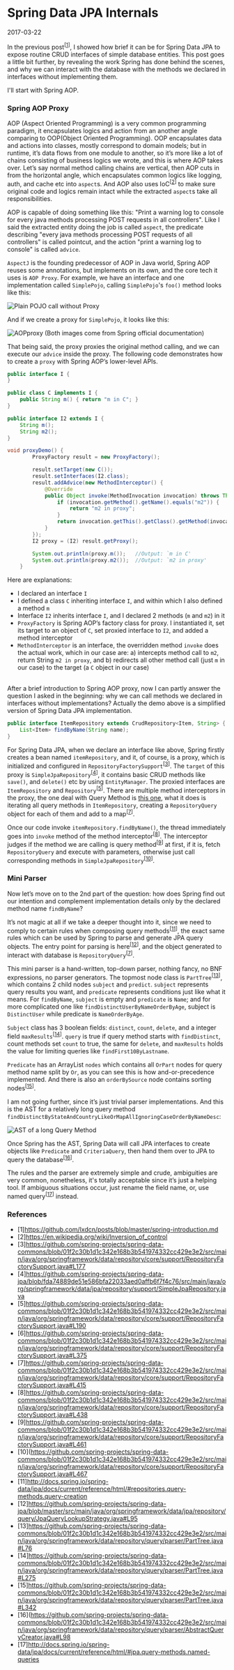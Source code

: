 # Spring Data JPA Internals
2017-03-22


In the previous post<sup>[[1](spring-introduction.md)]</sup>, I showed how brief it can be for Spring Data JPA to expose routine CRUD interfaces of simple database entities. This post goes a little bit further, by revealing the work Spring has done behind the scenes, and why we can interact with the database with the methods we declared in interfaces without implementing them.

I'll start with Spring AOP.

### Spring AOP Proxy

AOP (Aspect Oriented Programming) is a very common programming paradigm, it encapsulates logics and action from an another angle comparing to OOP(Object Oriented Programming). OOP encapsulates data and actions into classes, mostly correspond to domain models; but in runtime, it’s data flows from one module to another, so it’s more like a lot of chains consisting of business logics we wrote, and this is where AOP takes over. Let’s say normal method calling chains are vertical, then AOP cuts in from the horizontal angle, which encapsulates common logics like logging, auth, and cache etc into `aspect`s. And AOP also uses IoC<sup>[[2](https://en.wikipedia.org/wiki/Inversion_of_control)]</sup> to make sure original code and logics remain intact while the extracted `aspect`s take all responsibilities.


AOP is capable of doing something like this: "Print a warning log to console for every java methods processing POST requests in all controllers". Like I said the extracted entity doing the job is called `aspect`, the predicate describing "every java methods processing POST requests of all controllers" is called pointcut, and the action "print a warning log to console" is called `advice`.

`AspectJ` is the founding predecessor of AOP in Java world, Spring AOP reuses some annotations, but implements on its own, and the core tech it uses is `AOP Proxy`. For example, we have an interface and one implementation called `SimplePojo`, calling `SimplePojo`'s `foo()` method looks like this:

![Plain POJO call without Proxy](images/aop-proxy-plain-pojo-call.png)

And if we create a proxy for `SimplePojo`, it looks like this:

![AOPproxy](images/aop-proxy-call.png)
(Both images come from Spring official documentation)

That being said, the proxy proxies the original method calling, and we can execute our `advice` inside the proxy. The following code demonstrates how to create a `proxy` with Spring AOP’s lower-level APIs. 

```Java
public interface I {
}

public class C implements I {
    public String m() { return "m in C"; }
}

public interface I2 extends I {
    String m();
    String m2();
}

void proxyDemo() {
        ProxyFactory result = new ProxyFactory();

        result.setTarget(new C());
        result.setInterfaces(I2.class);
        result.addAdvice(new MethodInterceptor() {
            @Override
            public Object invoke(MethodInvocation invocation) throws Throwable {
                if (invocation.getMethod().getName().equals("m2")) {
                    return "m2 in proxy";
                }
                return invocation.getThis().getClass().getMethod(invocation.getMethod().getName()).invoke(invocation.getThis());
            }
        });
        I2 proxy = (I2) result.getProxy();

        System.out.println(proxy.m());   //Output: `m in C'
        System.out.println(proxy.m2());  //Output: `m2 in proxy'
    }
```

Here are explanations:
- I declared an interface `I`
- I defined a class `C` inheriting interface `I`, and within which I also defined a method `m`
- Interface `I2` inherits interface `I`, and I declared 2 methods (`m` and `m2`) in it
- `ProxyFactory` is Spring AOP’s factory class for proxy. I instantiated it, set its target to an object of `C`, set proxied interface to `I2`, and added a method interceptor
- `MethodInterceptor` is an interface, the overridden method `invoke` does the actual work, which in our case are: a) intercepts method call to `m2`, return String `m2 in proxy`, and b) redirects all other method call (just `m` in our case) to the target (a `C` object in our case)

<br />
After a brief introduction to Spring AOP proxy, now I can partly answer the question I asked in the beginning: why we can call methods we declared in interfaces without implementations? Actually the demo above is a simplified version of Spring Data JPA implementation. 

```Java
public interface ItemRepository extends CrudRepository<Item, String> {
    List<Item> findByName(String name);
}
```

For Spring Data JPA, when we declare an interface like above, Spring firstly creates a bean named `itemRepository`, and it, of course, is a proxy, which is initialized and configured in `RepositoryFactorySupport`<sup>[[3](https://github.com/spring-projects/spring-data-commons/blob/01f2c30b1d1c342e168b3b541974332cc429e3e2/src/main/java/org/springframework/data/repository/core/support/RepositoryFactorySupport.java#L177)]</sup>. The `target` of this proxy is `SimpleJpaRepository`<sup>[[4](https://github.com/spring-projects/spring-data-jpa/blob/fda74889de51e586bfa22033aed0affb6f7f4c76/src/main/java/org/springframework/data/jpa/repository/support/SimpleJpaRepository.java)]</sup>, it contains basic CRUD methods like `save()`, and `delete()` etc by using `EntityManager`. The proxied interfaces are `ItemRepository` and `Repository`<sup>[[5](https://github.com/spring-projects/spring-data-commons/blob/01f2c30b1d1c342e168b3b541974332cc429e3e2/src/main/java/org/springframework/data/repository/core/support/RepositoryFactorySupport.java#L190)]</sup>. There are multiple method interceptors in the proxy, the one deal with Query Method is [this one](https://github.com/spring-projects/spring-data-commons/blob/01f2c30b1d1c342e168b3b541974332cc429e3e2/src/main/java/org/springframework/data/repository/core/support/RepositoryFactorySupport.java#L375), what it does is iterating all query methods in `ItemRepository`, creating a `RepositoryQuery` object for each of them and add to a map<sup>[[7](https://github.com/spring-projects/spring-data-commons/blob/01f2c30b1d1c342e168b3b541974332cc429e3e2/src/main/java/org/springframework/data/repository/core/support/RepositoryFactorySupport.java#L415)]</sup>.

Once our code invoke `itemRepository.findByName()`, the thread immediately goes into `invoke` method of the method interceptor<sup>[[8](https://github.com/spring-projects/spring-data-commons/blob/01f2c30b1d1c342e168b3b541974332cc429e3e2/src/main/java/org/springframework/data/repository/core/support/RepositoryFactorySupport.java#L438)]</sup>. The interceptor judges if the method we are calling is query method<sup>[[9](https://github.com/spring-projects/spring-data-commons/blob/01f2c30b1d1c342e168b3b541974332cc429e3e2/src/main/java/org/springframework/data/repository/core/support/RepositoryFactorySupport.java#L461)]</sup> at first, if it is, fetch `RepositoryQuery` and execute with parameters, otherwise just call corresponding methods in `SimpleJpaRepository`<sup>[[10](https://github.com/spring-projects/spring-data-commons/blob/01f2c30b1d1c342e168b3b541974332cc429e3e2/src/main/java/org/springframework/data/repository/core/support/RepositoryFactorySupport.java#L467)]</sup>.
 

### Mini Parser

Now let’s move on to the 2nd part of the question: how does Spring find out our intention and complement implementation details only by the declared method name `findByName`?

It’s not magic at all if we take a deeper thought into it, since we need to comply to certain rules when composing query methods<sup>[[11](http://docs.spring.io/spring-data/jpa/docs/current/reference/html/#repositories.query-methods.query-creation)]</sup>, the exact same rules which can be used by Spring to parse and generate JPA query objects. The entry point for parsing is here<sup>[[12](https://github.com/spring-projects/spring-data-jpa/blob/master/src/main/java/org/springframework/data/jpa/repository/query/JpaQueryLookupStrategy.java#L95)]</sup>, and the  object generated to interact with database is `RepositoryQuery`<sup>[[7](https://github.com/spring-projects/spring-data-commons/blob/01f2c30b1d1c342e168b3b541974332cc429e3e2/src/main/java/org/springframework/data/repository/core/support/RepositoryFactorySupport.java#L415)]</sup>.

This mini parser is a hand-written, top-down parser, nothing fancy, no BNF expressions, no parser generators. The topmost node class is `PartTree`<sup>[[13](https://github.com/spring-projects/spring-data-commons/blob/01f2c30b1d1c342e168b3b541974332cc429e3e2/src/main/java/org/springframework/data/repository/query/parser/PartTree.java#L76)]</sup>, which contains 2 child nodes `subject` and `predict`. `subject` represents query results you want, and `predicate` represents conditions just like what it means. For `findByName`, `subject` is empty and `predicate` is `Name`; and for more complicated one like `findDistinctUserByNameOrderByAge`, subject is `DistinctUser` while predicate is `NameOrderByAge`.

`Subject` class has 3 boolean fields: `distinct`, `count`, `delete`, and a integer field `maxResults`<sup>[[14](https://github.com/spring-projects/spring-data-commons/blob/01f2c30b1d1c342e168b3b541974332cc429e3e2/src/main/java/org/springframework/data/repository/query/parser/PartTree.java#L275)]</sup>. `query` is true if query method starts with `findDistinct`, count methods set `count` to true, the same for `delete`, and `maxResults` holds the value for limiting queries like `findFirst10ByLastname`.

`Predicate` has an ArrayList `nodes` which contains all `OrPart` nodes for query method name split by `Or`, as you can see this is how and-or-precedence implemented. And there is also an `orderBySource` node contains sorting nodes<sup>[[15](https://github.com/spring-projects/spring-data-commons/blob/01f2c30b1d1c342e168b3b541974332cc429e3e2/src/main/java/org/springframework/data/repository/query/parser/PartTree.java#L342)]</sup>.

I am not going further, since it’s just trivial parser implementations. And this is the AST for a relatively long query method `findDistinctByStateAndCountryLikeOrMapAllIgnoringCaseOrderByNameDesc`:

![AST of a long Query Method](/images/ast-of-a-long-query-method.png)

Once Spring has the AST, Spring Data will call JPA interfaces to create objects like `Predicate` and `CriteriaQuery`, then hand them over to JPA to query the database<sup>[[16](https://github.com/spring-projects/spring-data-commons/blob/01f2c30b1d1c342e168b3b541974332cc429e3e2/src/main/java/org/springframework/data/repository/query/parser/AbstractQueryCreator.java#L98)]</sup>.

The rules and the parser are extremely simple and crude, ambiguities are very common, nonetheless, it's totally acceptable since it’s just a helping tool. If ambiguous situations occur, just rename the field name, or, use named query<sup>[[17](http://docs.spring.io/spring-data/jpa/docs/current/reference/html/#jpa.query-methods.named-queries)]</sup> instead.



### References

- [1]https://github.com/lxdcn/posts/blob/master/spring-introduction.md
- [2]https://en.wikipedia.org/wiki/Inversion_of_control
- [3]https://github.com/spring-projects/spring-data-commons/blob/01f2c30b1d1c342e168b3b541974332cc429e3e2/src/main/java/org/springframework/data/repository/core/support/RepositoryFactorySupport.java#L177
- [4]https://github.com/spring-projects/spring-data-jpa/blob/fda74889de51e586bfa22033aed0affb6f7f4c76/src/main/java/org/springframework/data/jpa/repository/support/SimpleJpaRepository.java
- [5]https://github.com/spring-projects/spring-data-commons/blob/01f2c30b1d1c342e168b3b541974332cc429e3e2/src/main/java/org/springframework/data/repository/core/support/RepositoryFactorySupport.java#L190
- [6]https://github.com/spring-projects/spring-data-commons/blob/01f2c30b1d1c342e168b3b541974332cc429e3e2/src/main/java/org/springframework/data/repository/core/support/RepositoryFactorySupport.java#L375
- [7]https://github.com/spring-projects/spring-data-commons/blob/01f2c30b1d1c342e168b3b541974332cc429e3e2/src/main/java/org/springframework/data/repository/core/support/RepositoryFactorySupport.java#L415
- [8]https://github.com/spring-projects/spring-data-commons/blob/01f2c30b1d1c342e168b3b541974332cc429e3e2/src/main/java/org/springframework/data/repository/core/support/RepositoryFactorySupport.java#L438
- [9]https://github.com/spring-projects/spring-data-commons/blob/01f2c30b1d1c342e168b3b541974332cc429e3e2/src/main/java/org/springframework/data/repository/core/support/RepositoryFactorySupport.java#L461
- [10](https://github.com/spring-projects/spring-data-commons/blob/01f2c30b1d1c342e168b3b541974332cc429e3e2/src/main/java/org/springframework/data/repository/core/support/RepositoryFactorySupport.java#L467
- [11]http://docs.spring.io/spring-data/jpa/docs/current/reference/html/#repositories.query-methods.query-creation
- [12]https://github.com/spring-projects/spring-data-jpa/blob/master/src/main/java/org/springframework/data/jpa/repository/query/JpaQueryLookupStrategy.java#L95
- [13]https://github.com/spring-projects/spring-data-commons/blob/01f2c30b1d1c342e168b3b541974332cc429e3e2/src/main/java/org/springframework/data/repository/query/parser/PartTree.java#L76
- [14]https://github.com/spring-projects/spring-data-commons/blob/01f2c30b1d1c342e168b3b541974332cc429e3e2/src/main/java/org/springframework/data/repository/query/parser/PartTree.java#L275
- [15]https://github.com/spring-projects/spring-data-commons/blob/01f2c30b1d1c342e168b3b541974332cc429e3e2/src/main/java/org/springframework/data/repository/query/parser/PartTree.java#L342
- [16](https://github.com/spring-projects/spring-data-commons/blob/01f2c30b1d1c342e168b3b541974332cc429e3e2/src/main/java/org/springframework/data/repository/query/parser/AbstractQueryCreator.java#L98
- [17]http://docs.spring.io/spring-data/jpa/docs/current/reference/html/#jpa.query-methods.named-queries



